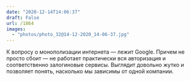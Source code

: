 ```yaml
---
date: "2020-12-14T14:06:37"
draft: False
url: /1864
images:
  - "photos/photo_32@14-12-2020_14-06-37.jpg"
---
```


К вопросу о монополизации интернета — лежит Google. Причем не просто сбоит — не работает практически вся авторизация и соответственно залогиновые сервисы. Выглядит довольно жутко и позволяет понять, насколько мы зависимы от одной компании.
